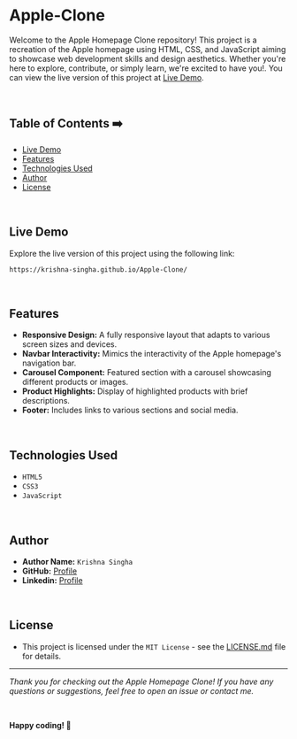 # Apple-Clone

Welcome to the Apple Homepage Clone repository! This project is a recreation of the Apple homepage using HTML, CSS, and JavaScript aiming to showcase web development skills and design aesthetics. Whether you're here to explore, contribute, or simply learn, we're excited to have you!. You can view the live version of this project at [Live Demo](https://krishna-singha.github.io/Apple-Clone/).

<br>

## Table of Contents ➡️

- [Live Demo](#live-demo)
- [Features](#features)
- [Technologies Used](#technologies-used)
- [Author](#author)
- [License](#license)

<br>

## Live Demo 

Explore the live version of this project using the following link:

   ```
   https://krishna-singha.github.io/Apple-Clone/
   ```
<br>

## Features

   - **Responsive Design:** A fully responsive layout that adapts to various screen sizes and devices. <br>
   - **Navbar Interactivity:** Mimics the interactivity of the Apple homepage's navigation bar. <br>
   - **Carousel Component:** Featured section with a carousel showcasing different products or images. <br>
   - **Product Highlights:** Display of highlighted products with brief descriptions. <br>
   - **Footer:** Includes links to various sections and social media.

<br>

## Technologies Used

   - `HTML5`
   - `CSS3`
   - `JavaScript`

<br>

## Author

- **Author Name:** `Krishna Singha`
- **GitHub:** [Profile](https://github.com/krishna-singha)
- **Linkedin:** [Profile](https://linkedin.com/in/krishnasingha)
<br>

## License
   - This project is licensed under the `MIT License` - see the [LICENSE.md](https://github.com/krishna-singha/Apple-Clone/blob/main/LICENSE) file for details.

---

<i>Thank you for checking out the Apple Homepage Clone! If you have any questions or suggestions, feel free to open an issue or contact me.
</i>

<br>

**Happy coding! 🚀**
